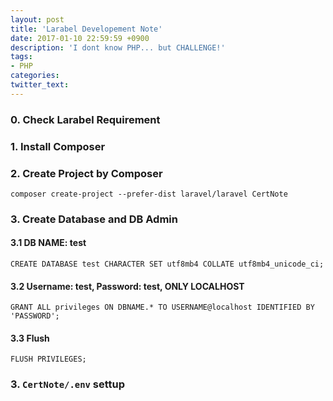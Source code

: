 ```yaml
---
layout: post
title: 'Larabel Developement Note'
date: 2017-01-10 22:59:59 +0900
description: 'I dont know PHP... but CHALLENGE!'
tags:
- PHP
categories:
twitter_text:
---
```


### 0. Check Larabel Requirement

### 1. Install Composer

### 2. Create Project by Composer

```
composer create-project --prefer-dist laravel/laravel CertNote
```

### 3. Create Database and DB Admin

#### 3.1 DB NAME: test

```
CREATE DATABASE test CHARACTER SET utf8mb4 COLLATE utf8mb4_unicode_ci;
```
#### 3.2 Username: test, Password: test, ONLY LOCALHOST

```
GRANT ALL privileges ON DBNAME.* TO USERNAME@localhost IDENTIFIED BY 'PASSWORD';
```

#### 3.3 Flush

```
FLUSH PRIVILEGES;
```

### 3. `CertNote/.env` settup

